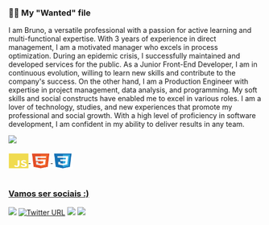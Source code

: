 

<h3 align="left">👩‍💻  My "Wanted" file</h3>

<p align="left">I am Bruno, a versatile professional with a passion for active learning and multi-functional expertise. With 3 years of experience in direct management, I am a motivated manager who excels in process optimization. During an epidemic crisis, I successfully maintained and developed services for the public. As a Junior Front-End Developer, I am in continuous evolution, willing to learn new skills and contribute to the company's success. On the other hand, I am a Production Engineer with expertise in project management, data analysis, and programming. My soft skills and social constructs have enabled me to excel in various roles. I am a lover of technology, studies, and new experiences that promote my professional and social growth. With a high level of proficiency in software development, I am confident in my ability to deliver results in any team.

<div>
  <a href="https://github.com/brunoHRX">

  <img height="160em" src="https://github-readme-stats.vercel.app/api/top-langs/?username=brunoHRX&layout=compact&langs_count=6&theme=slateorange"/>
</div>
<div style="display: inline_block"><br>
  <img align="center" alt="Js" height="30" width="40" src="https://raw.githubusercontent.com/devicons/devicon/master/icons/javascript/javascript-plain.svg">
  <img align="center" alt="HTML" height="30" width="40" src="https://raw.githubusercontent.com/devicons/devicon/master/icons/html5/html5-original.svg">
  <img align="center" alt="CSS" height="30" width="40" src="https://raw.githubusercontent.com/devicons/devicon/master/icons/css3/css3-original.svg">
</div>
 
 <br>
 
  ### Vamos ser sociais :)
 
<div> 
  <a href="https://instagram.com/bruno.hx" target="_blank"><img src="https://img.shields.io/badge/-Instagram-%23E4405F?style=for-the-badge&logo=instagram&logoColor=white" target="_blank"></a>
 <a href="https://twitter.com/BrunoChamps" target="_blank"><img alt="Twitter URL" src="https://img.shields.io/twitter/url?logo=Twitter&style=for-the-badge&url=https%3A%2F%2Ftwitter.com%2FBrunoChamps"></a> 
  <a href = "mailto:bruno.hrx@gmail.com"><img src="https://img.shields.io/badge/-Gmail-%23333?style=for-the-badge&logo=gmail&logoColor=white" target="_blank"></a>
  <a href="https://www.linkedin.com/in/bruno-henrique-rodrigues-4a74a4210" target="_blank"><img src="https://img.shields.io/badge/-LinkedIn-%230077B5?style=for-the-badge&logo=linkedin&logoColor=white" target="_blank"></a> 
 

</div>
